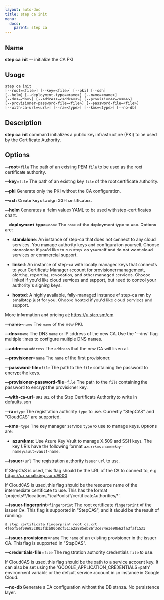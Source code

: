 ```yaml
---
layout: auto-doc
title: step ca init
menu:
  docs:
    parent: step ca
---
```


## Name
**step ca init** -- initialize the CA PKI

## Usage

```raw
step ca init
[--root=<file>] [--key=<file>] [--pki] [--ssh]
[--helm] [--deployment-type=<name>] [--name=<name>]
[--dns=<dns>] [--address=<address>] [--provisioner=<name>]
[--provisioner-password-file=<file>] [--password-file=<file>]
[--with-ca-url=<url>] [--ra=<type>] [--kms=<type>] [--no-db]
```

## Description

**step ca init** command initializes a public key infrastructure (PKI) to be
 used by the Certificate Authority.

## Options


**--root**=`file`
The path of an existing PEM `file` to be used as the root certificate authority.

**--key**=`file`
The path of an existing key `file` of the root certificate authority.

**--pki**
Generate only the PKI without the CA configuration.

**--ssh**
Create keys to sign SSH certificates.

**--helm**
Generates a Helm values YAML to be used with step-certificates chart.

**--deployment-type**=`name`
The `name` of the deployment type to use. Options are:
- **standalone**: An instance of step-ca that does not connect to any cloud services. You
    manage authority keys and configuration yourself.
    Choose standalone if you'd like to run step-ca yourself and do not want
    cloud services or commercial support.

- **linked**: An instance of step-ca with locally managed keys that connects to your
    Certificate Manager account for provisioner management, alerting,
    reporting, revocation, and other managed services.
    Choose linked if you'd like cloud services and support, but need to
    control your authority's signing keys.

- **hosted**: A highly available, fully-managed instance of step-ca run by smallstep
    just for you.
    Choose hosted if you'd like cloud services and support.

More information and pricing at: https://u.step.sm/cm

**--name**=`name`
The `name` of the new PKI.

**--dns**=`name`
The DNS `name` or IP address of the new CA.
Use the '--dns' flag multiple times to configure multiple DNS names.

**--address**=`address`
The `address` that the new CA will listen at.

**--provisioner**=`name`
The `name` of the first provisioner.

**--password-file**=`file`
The path to the `file` containing the password to encrypt the keys.

**--provisioner-password-file**=`file`
The path to the `file` containing the password to encrypt the provisioner key.

**--with-ca-url**=`URI`
`URI` of the Step Certificate Authority to write in defaults.json

**--ra**=`type`
The registration authority `type` to use. Currently "StepCAS" and "CloudCAS" are supported.

**--kms**=`type`
The key manager service `type` to use to manage keys. Options are:
- **azurekms**: Use Azure Key Vault to manage X.509 and SSH keys. The key URIs have
  the following format `azurekms:name=key-name;vault=vault-name`.

**--issuer**=`url`
The registration authority issuer `url` to use.

If StepCAS is used, this flag should be the URL of the CA to connect
to, e.g https://ca.smallstep.com:9000

If CloudCAS is used, this flag should be the resource name of the
intermediate certificate to use. This has the format
'projects/\*/locations/\*/caPools/\*/certificateAuthorities/\*'.

**--issuer-fingerprint**=`fingerprint`
The root certificate `fingerprint` of the issuer CA.
This flag is supported in "StepCAS", and it should be the result of running:
```shell
$ step certificate fingerprint root_ca.crt
4fe5f5ef09e95c803fdcb80b8cf511e2a885eb86f3ce74e3e90e62fa3faf1531
```

**--issuer-provisioner**=`name`
The `name` of an existing provisioner in the issuer CA.
This flag is supported in "StepCAS".

**--credentials-file**=`file`
The registration authority credentials `file` to use.

If CloudCAS is used, this flag should be the path to a service account key.
It can also be set using the 'GOOGLE_APPLICATION_CREDENTIALS=path'
environment variable or the default service account in an instance in Google
Cloud.

**--no-db**
Generate a CA configuration without the DB stanza. No persistence layer.

